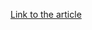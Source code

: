 [Link to the article](https://securelist.com/the-zero-day-exploits-of-operation-wizardopium/97086/)
